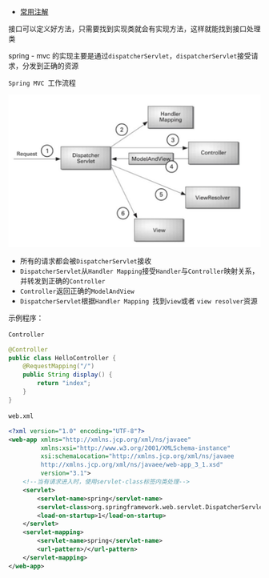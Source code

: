 - [常用注解](./annotation.md)

接口可以定义好方法，只需要找到实现类就会有实现方法，这样就能找到接口处理类

spring - mvc 的实现主要是通过`dispatcherServlet`，`dispatcherServlet`接受请求，分发到正确的资源

`Spring MVC `工作流程

<img src="https://raw.githubusercontent.com/ywyg/photo/main/image-20230316161213248.png" alt="image-20230316161213248" style="zoom:50%;" />

- 所有的请求都会被`DispatcherServlet`接收
- `DispatcherServlet`从`Handler Mapping`接受`Handler`与`Controller`映射关系，并转发到正确的`Controller`
- `Controller`返回正确的`ModelAndView`
- `DispatcherServlet`根据`Handler Mapping `找到`view`或者	`view resolver`资源

示例程序：

`Controller`

```java
@Controller
public class HelloController {
    @RequestMapping("/")
    public String display() {
        return "index";
    }
}
```

`web.xml`

```xml
<?xml version="1.0" encoding="UTF-8"?>
<web-app xmlns="http://xmlns.jcp.org/xml/ns/javaee"
         xmlns:xsi="http://www.w3.org/2001/XMLSchema-instance"
         xsi:schemaLocation="http://xmlns.jcp.org/xml/ns/javaee
         http://xmlns.jcp.org/xml/ns/javaee/web-app_3_1.xsd"
         version="3.1">
  	<!--当有请求进入时，使用servlet-class标签内类处理-->
    <servlet>
        <servlet-name>spring</servlet-name>
        <servlet-class>org.springframework.web.servlet.DispatcherServlet</servlet-class>
        <load-on-startup>1</load-on-startup>
    </servlet>
    <servlet-mapping>
        <servlet-name>spring</servlet-name>
        <url-pattern>/</url-pattern>
    </servlet-mapping>
</web-app>
```

